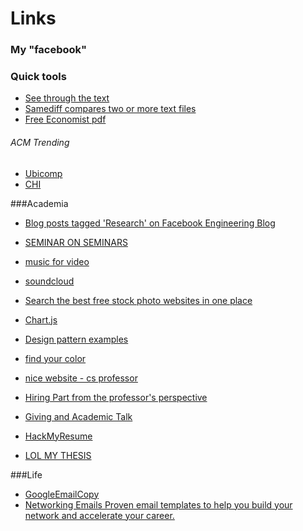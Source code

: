 Links 
==============

### My "facebook"

### Quick tools

- [See through the text](https://voyant-tools.org/)
- [Samediff compares two or more text files](https://databasic.io/en/samediff/#upload)
- [Free Economist pdf](https://magazinelib.com/?s=economist)

###### ACM Trending
- [Ubicomp](https://dl.acm.org/event.cfm?id=RE336)
- [CHI](https://dl.acm.org/event.cfm?id=RE151)

###Academia

- [Blog posts tagged 'Research' on Facebook Engineering Blog](https://code.facebook.com/posts/research/)

- [SEMINAR ON SEMINARS](http://www.scs.illinois.edu/suslick/seminars.html)

- [music for video](http://freemusicarchive.org)
- [soundcloud](https://soundcloud.com)
- [Search the best free stock photo websites in one place](http://www.sitebuilderreport.com/stock-up)
- [Chart.js](http://www.chartjs.org/)
- [Design pattern examples](http://codepen.io/patterns/)
- [find your color](http://colourco.de/)
- [nice website - cs professor](http://www.cs.arizona.edu/~collberg/#home)
- [Hiring Part from the professor's perspective](http://sciencelablife.com/hiring-part-iii-the-candidates-visit-job-talk-and-interview/)
- [Giving and Academic Talk](http://www.cs.berkeley.edu/~jrs/speaking.html)
- [HackMyResume](http://please.hackmyresume.com/)

- [LOL MY THESIS](http://lolmythesis.com/post/69929678102/sometimes-asian-people-are-exoticized-in-the)


###Life

- [GoogleEmailCopy](http://www.goodemailcopy.com/)
- [Networking Emails Proven email templates to help you build your network and accelerate your career.](https://networkingemails.com/)
